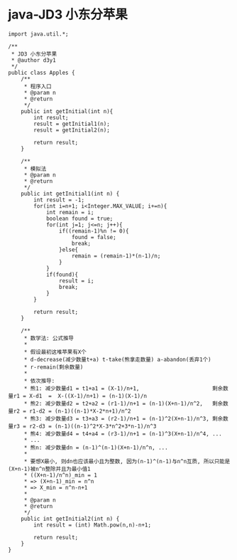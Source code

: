# java-JD3 小东分苹果


    import java.util.*;
    
    /**
     * JD3 小东分苹果
     * @author d3y1
     */
    public class Apples {
        /**
         * 程序入口
         * @param n
         * @return
         */
        public int getInitial(int n){
            int result;
            result = getInitial1(n);
            result = getInitial2(n);
            
            return result;
        }
    
        /**
         * 模拟法
         * @param n
         * @return
         */
        public int getInitial1(int n) {
            int result = -1;
            for(int i=n+1; i<Integer.MAX_VALUE; i+=n){
                int remain = i;
                boolean found = true;
                for(int j=1; j<=n; j++){
                    if((remain-1)%n != 0){
                        found = false;
                        break;
                    }else{
                        remain = (remain-1)*(n-1)/n;
                    }
                }
                if(found){
                    result = i;
                    break;
                }
            }
    
            return result;
        }
    
        /**
         * 数学法: 公式推导
         *
         * 假设最初这堆苹果有X个
         * d-decrease(减少数量t+a) t-take(熊拿走数量) a-abandon(丢弃1个)
         * r-remain(剩余数量)
         * 
         * 依次推导:
         * 熊1: 减少数量d1 = t1+a1 = (X-1)/n+1,                       剩余数量r1 = X-d1  =  X-((X-1)/n+1) = (n-1)(X-1)/n
         * 熊2: 减少数量d2 = t2+a2 = (r1-1)/n+1 = (n-1)(X+n-1)/n^2,   剩余数量r2 = r1-d2 = (n-1)((n-1)*X-2*n+1)/n^2
         * 熊3: 减少数量d3 = t3+a3 = (r2-1)/n+1 = (n-1)^2(X+n-1)/n^3, 剩余数量r3 = r2-d3 = (n-1)((n-1)^2*X-3*n^2+3*n-1)/n^3
         * 熊4: 减少数量d4 = t4+a4 = (r3-1)/n+1 = (n-1)^3(X+n-1)/n^4, ...
         * ...
         * 熊n: 减少数量dn = (n-1)^(n-1)(X+n-1)/n^n, ...
         *
         * 要想X最小, 则dn也应该最小且为整数, 因为(n-1)^(n-1)与n^n互质, 所以只能是(X+n-1)被n^n整除并且为最小值1
         * ((X+n-1)/n^n)_min = 1
         * => (X+n-1)_min = n^n
         * => X_min = n^n-n+1
         *
         * @param n
         * @return
         */
        public int getInitial2(int n) {
            int result = (int) Math.pow(n,n)-n+1;
    
            return result;
        }
    }

  

